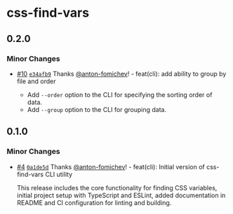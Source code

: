 # css-find-vars

## 0.2.0

### Minor Changes

- [#10](https://github.com/anton-fomichev/css-find-vars/pull/10) [`e34afb9`](https://github.com/anton-fomichev/css-find-vars/commit/e34afb988dc2e80690a6809c9cd19a5a343e2776) Thanks [@anton-fomichev](https://github.com/anton-fomichev)! - feat(cli): add ability to group by file and order

  - Add `--order` option to the CLI for specifying the sorting order of data.
  - Add `--group` option to the CLI for grouping data.

## 0.1.0

### Minor Changes

- [#4](https://github.com/anton-fomichev/css-find-vars/pull/4) [`0a1de5d`](https://github.com/anton-fomichev/css-find-vars/commit/0a1de5d693b93befc0f7f925e5568e3d04b2ba72) Thanks [@anton-fomichev](https://github.com/anton-fomichev)! - feat(cli): Initial version of css-find-vars CLI utility

  This release includes the core functionality for finding CSS variables, initial project setup with TypeScript and ESLint, added documentation in README and CI configuration for linting and building.
